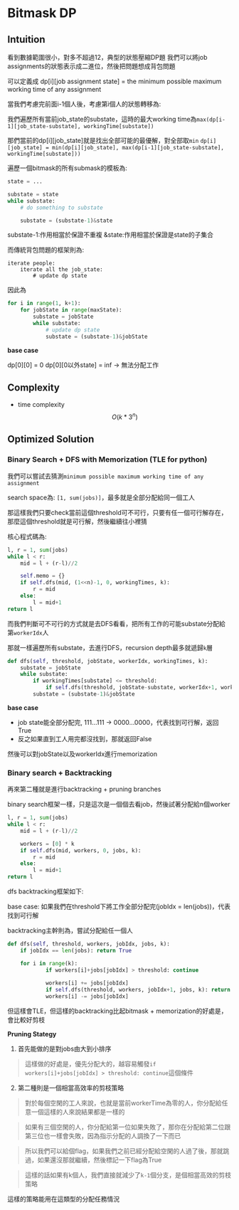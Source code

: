 # Bitmask DP

## Intuition

看到數據範圍很小，對多不超過12，典型的狀態壓縮DP題
我們可以將job assignments的狀態表示成二進位，然後把問題想成背包問題

可以定義成 dp[i][job assignment state] = the minimum possible maximum working time of any assignment

當我們考慮完前面i-1個人後，考慮第i個人的狀態轉移為:

我們遍歷所有當前job_state的substate，這時的最大working time為`max(dp[i-1][job_state-substate], workingTime[substate])`

那們當前的dp[i][job_state]就是找出全部可能的最優解，對全部取`min`
`dp[i][job_state] = min(dp[i][job_state], max(dp[i-1][job_state-substate], workingTime[substate]))`

遍歷一個bitmask的所有submask的模板為:

```py
state = ...

substate = state
while substate:
    # do something to substate

    substate = (substate-1)&state
```
substate-1:作用相當於保證不重複
&state:作用相當於保證是state的子集合

而傳統背包問題的框架則為:

```
iterate people:
    iterate all the job_state:
        # update dp state
```

因此為
```py
for i in range(1, k+1):
    for jobState in range(maxState):
        substate = jobState
        while substate:
            # update dp state
            substate = (substate-1)&jobState
```

**base case**

dp[0][0] = 0
dp[0][0以外state] = inf -> 無法分配工作

## Complexity

- time complexity
$$O(k * 3^n)$$

## Optimized Solution

### Binary Search + DFS with Memorization (TLE for python)

我們可以嘗試去猜測`minimum possible maximum working time of any assignment`

search space為: `[1, sum(jobs)]`，最多就是全部分配給同一個工人

那這樣我們只要check當前這個threshold可不可行，只要有任一個可行解存在，那麼這個threshold就是可行解，然後繼續往小裡猜

核心程式碼為:

```py
l, r = 1, sum(jobs)
while l < r:
    mid = l + (r-l)//2

    self.memo = {}
    if self.dfs(mid, (1<<n)-1, 0, workingTimes, k):
        r = mid
    else:
        l = mid+1
return l
```

而我們判斷可不可行的方式就是去DFS看看，把所有工作的可能substate分配給第`workerIdx`人

那就一樣遍歷所有substate，去進行DFS，recursion depth最多就遞歸`k`層

```py
def dfs(self, threshold, jobState, workerIdx, workingTimes, k):
    substate = jobState
    while substate:
        if workingTimes[substate] <= threshold:
            if self.dfs(threshold, jobState-substate, workerIdx+1, workingTimes, k): return True
        substate = (substate-1)&jobState
```

**base case**

- job state能全部分配完, 111...111 -> 0000...0000，代表找到可行解，返回True
- 反之如果直到工人用完都沒找到，那就返回False

然後可以對jobState以及workerIdx進行memorization

### Binary search + Backtracking

再來第二種就是進行backtracking + pruning branches

binary search框架一樣，只是這次是一個個去看job，然後試著分配給n個worker

```py
l, r = 1, sum(jobs)
while l < r:
    mid = l + (r-l)//2

    workers = [0] * k
    if self.dfs(mid, workers, 0, jobs, k):
        r = mid
    else:
        l = mid+1
return l
```

dfs backtracking框架如下:

base case: 如果我們在threshold下將工作全部分配完(jobIdx = len(jobs))，代表找到可行解

backtracking主幹則為，嘗試分配給任一個人

```py
def dfs(self, threshold, workers, jobIdx, jobs, k):
    if jobIdx == len(jobs): return True

    for i in range(k):
            if workers[i]+jobs[jobIdx] > threshold: continue
            
            workers[i] += jobs[jobIdx]
            if self.dfs(threshold, workers, jobIdx+1, jobs, k): return True
            workers[i] -= jobs[jobIdx]
```

但這樣會TLE，但這樣的backtracking比起bitmask + memorization的好處是，會比較好剪枝

**Pruning Stategy**

1. 首先能做的是對jobs由大到小排序
> 這樣做的好處是，優先分配大的，越容易觸發`if workers[i]+jobs[jobIdx] > threshold: continue`這個條件

2. 第二種則是一個相當高效率的剪枝策略

> 對於每個空閑的工人來說，也就是當前workerTime為零的人，你分配給任意一個這樣的人來說結果都是一樣的

>如果有三個空閑的人，你分配給第一位如果失敗了，那你在分配給第二位跟第三位也一樣會失敗，因為指示分配的人調換了一下而已

>所以我們可以給個flag，如果我們之前已經分配給空閑的人過了後，那就跳過，如果還沒那就繼續，然後標記一下flag為True

>這樣的話如果有k個人，我們直接就減少了`k-1`個分支，是個相當高效的剪枝策略

這樣的策略能用在這類型的分配任務情況

